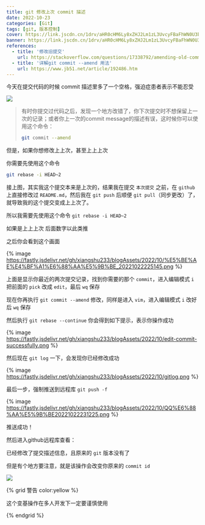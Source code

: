```yaml
---
title: git 修改上次 commit 描述
date: 2022-10-23
categories: [Git]
tags: [git, 版本控制]
cover: https://link.jscdn.cn/1drv/aHR0cHM6Ly8xZHJ2Lm1zL3UvcyFBaFhWN0U3bHBTaWtsbnZhUHhHWGExX1VLTTN3P2U9clB0eWtZ.jpg
banner: https://link.jscdn.cn/1drv/aHR0cHM6Ly8xZHJ2Lm1zL3UvcyFBaFhWN0U3bHBTaWtsbnZhUHhHWGExX1VLTTN3P2U9clB0eWtZ.jpg
references:
  - title: '修改旧提交'
    url: https://stackoverflow.com/questions/17338792/amending-old-commit
  - title: '详解git commit --amend 用法'
    url: https://www.jb51.net/article/192486.htm
---
```


今天在提交代码的时候 commit 描述里多了一个空格，强迫症患者表示不能忍受

![](https://fastly.jsdelivr.net/gh/xiangshu233/blogAssets/2022/10/commit.png)

> 有时你提交过代码之后，发现一个地方改错了，你下次提交时不想保留上一次的记录；或者你上一次的commit message的描述有误，这时候你可以使用这个命令：
>
> ```bash
> git commit --amend
> ```



但是，如果你想修改上上次，甚至上上上次

你需要先使用这个命令

```bash
git rebase -i HEAD~2
```

接上图，其实我这个提交本来是上次的，结果我在提交 `本次提交` 之前，在 `github` 上直接修改过 `README.md`，然后我在 `git push` 后顺便 `git pull`（同步更改）了，就导致我的这个提交变成上上次了。

所以我需要先使用这个命令 `git rebase -i HEAD~2`

如果是上上上次 后面数字以此类推

之后你会看到这个画面

{% image https://fastly.jsdelivr.net/gh/xiangshu233/blogAssets/2022/10/%E5%BE%AE%E4%BF%A1%E6%88%AA%E5%9B%BE_20221022225145.png %}

上面是显示你最近的两次提交记录，找到你需要的那个 `commit`，进入编辑模式 `i` 把前面的 `pick` 改成 `edit`，最后 `wq` 保存

现在你再执行 `git commit --amend` 修改，同样是进入 `vim`，进入编辑模式 `i`  改好后 `wq` 保存

然后执行 `git rebase --continue` 你会得到如下提示，表示你操作成功

{% image https://fastly.jsdelivr.net/gh/xiangshu233/blogAssets/2022/10/edit-commit-successfully.png %}

然后现在 `git log` 一下，会发现你已经修改成功

{% image https://fastly.jsdelivr.net/gh/xiangshu233/blogAssets/2022/10/gitlog.png %}

最后一步，强制推送到远程库 `git push -f`

{% image https://fastly.jsdelivr.net/gh/xiangshu233/blogAssets/2022/10/QQ%E6%88%AA%E5%9B%BE20221022231225.png %}

推送成功！


然后进入github远程库查看：

已经修改了提交描述信息，且原来的 `git` 版本没有了

但是有个地方要注意，就是该操作会改变你原来的 `commit id`

![](https://fastly.jsdelivr.net/gh/xiangshu233/blogAssets/2022/10/QsdfsdsfdsJQXW.png)

{% grid 警告 color:yellow %}

这个变基操作在多人开发下一定要谨慎使用

{% endgrid %}
